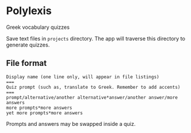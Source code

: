 # Polylexis

Greek vocabulary quizzes

Save text files in `projects` directory. The app will traverse this directory to generate quizzes.

## File format

```
Display name (one line only, will appear in file listings)
===
Quiz prompt (such as, translate to Greek. Remember to add accents)
===
prompt/alternative/another alternative*answer/another answer/more answers
more prompts*more answers
yet more prompts*more answers
```

Prompts and answers may be swapped inside a quiz.